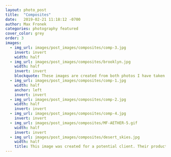 ```yaml
---
layout: photo_post
title:  "Composites"
date:   2019-02-21 11:18:12 -0700
author: Max Fronek
categories: photography featured
cover_color: grey
order: 3
images:
  - img_url: images/post_images/composites/comp-3.jpg
    invert: invert
    width: half
  - img_url: images/post_images/composites/brooklyn.jpg
    width: half
    invert: invert
    blockquote: These images are created from both photos I have taken and stock images.
  - img_url: images/post_images/composites/comp-1.jpg
    width: half
    anchor: left
    invert: invert
  - img_url: images/post_images/composites/comp-2.jpg
    width: half
    invert: invert
  - img_url: images/post_images/composites/comp-4.jpg
    invert: invert
  - img_url: images/post_images/composites/MF-AETHER-5.gif
    width: half
    invert: invert
  - img_url: images/post_images/composites/desert_skies.jpg
    width: half
    title: This image was created for a potential client. Their product and identifying info has been removed.
---
```



